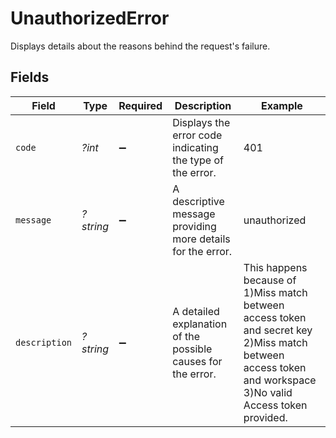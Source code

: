 # UnauthorizedError

Displays details about the reasons behind the request's failure.


## Fields

| Field                                                                                                                                                      | Type                                                                                                                                                       | Required                                                                                                                                                   | Description                                                                                                                                                | Example                                                                                                                                                    |
| ---------------------------------------------------------------------------------------------------------------------------------------------------------- | ---------------------------------------------------------------------------------------------------------------------------------------------------------- | ---------------------------------------------------------------------------------------------------------------------------------------------------------- | ---------------------------------------------------------------------------------------------------------------------------------------------------------- | ---------------------------------------------------------------------------------------------------------------------------------------------------------- |
| `code`                                                                                                                                                     | *?int*                                                                                                                                                     | :heavy_minus_sign:                                                                                                                                         | Displays the error code indicating the type of the error.                                                                                                  | 401                                                                                                                                                        |
| `message`                                                                                                                                                  | *?string*                                                                                                                                                  | :heavy_minus_sign:                                                                                                                                         | A descriptive message providing more details for the error.                                                                                                | unauthorized                                                                                                                                               |
| `description`                                                                                                                                              | *?string*                                                                                                                                                  | :heavy_minus_sign:                                                                                                                                         | A detailed explanation of the possible causes for the error.<br/>                                                                                          | This happens because of 1)Miss match between access token and secret key 2)Miss match between access token and workspace 3)No valid Access token provided. |